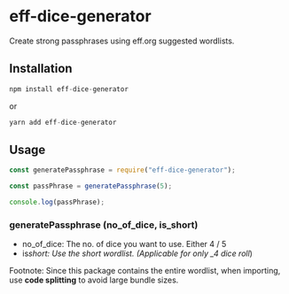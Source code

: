 # eff-dice-generator

Create strong passphrases using eff.org suggested wordlists.

## Installation

```javascript
npm install eff-dice-generator  
```

or

```javascript
yarn add eff-dice-generator
```

## Usage

```javascript
const generatePassphrase = require("eff-dice-generator");

const passPhrase = generatePassphrase(5);

console.log(passPhrase);
```

### generatePassphrase (no_of_dice, is_short)

* no_of_dice: The no. of dice you want to use. Either 4 / 5
* is*short: Use the short wordlist. (Applicable for only \_4 dice roll*)  

Footnote: Since this package contains the entire wordlist, when importing, use **code splitting** to avoid large bundle sizes.
